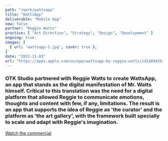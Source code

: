 ```yaml
---
path: "/work/wattsapp"
title: "WattsApp"
deliverable: "Mobile App"
new: false
partner: "Reggie Watts"
practice: [ "Art Direction", "Strategy", "Design", "Development" ]
ongoing: true
images: [
  { url: 'wattsapp-1.jpg', cover: true },
]
date: "2021-11-03"
url: "https://apps.apple.com/us/app/wattsapp-by-reggie-watts/id1489429381?ls=1"
---
```


### OTK Studio partnered with Reggie Watts to create WattsApp, an app that stands as the digital manifestation of Mr. Watts himself. Critical to this translation was the need for a digital platform that allowed Reggie to communicate emotions, thoughts and content with few, if any, limitations. The result is an app that supports the idea of Reggie as 'the curator' and the platform as 'the art gallery', with the framework built specially to scale and adapt with Reggie's imagination.

[Watch the commercial](https://www.instagram.com/p/B-L5Hc8hf-3/)
